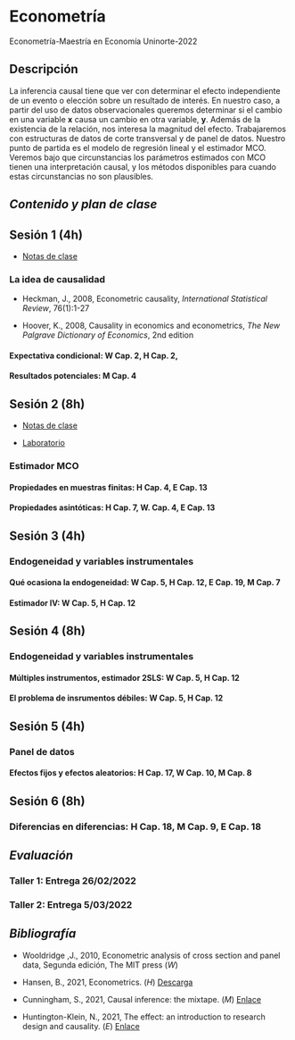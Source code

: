 # Econometría

Econometría-Maestría en Economía Uninorte-2022

## Descripción

La inferencia causal tiene que ver con determinar el efecto independiente de un evento o elección sobre un resultado de interés. En nuestro caso, a partir del uso de datos observacionales queremos determinar si el cambio en una variable **x** causa un cambio en otra variable, **y**. Además de la existencia de la relación, nos interesa la magnitud del efecto. Trabajaremos con estructuras de datos de corte transversal y de panel de datos. Nuestro punto de partida es el modelo de regresión lineal y el estimador MCO. Veremos bajo que circunstancias los parámetros estimados con MCO tienen una interpretación causal, y los métodos disponibles para cuando estas circunstancias no son plausibles.

## *Contenido y plan de clase*

## Sesión 1 (4h)

- [Notas de clase](https://raw.githack.com/andvarga-eco/Econometria_MsC/main/Notas%20de%20clase/01-causal.html)

### La idea de causalidad

- Heckman, J., 2008, Econometric causality, *International Statistical Review*, 76(1):1-27

- Hoover, K., 2008, Causality in economics and econometrics, *The New Palgrave Dictionary of Economics*, 2nd edition

#### Expectativa condicional: W Cap. 2, H Cap. 2, 

#### Resultados potenciales: M Cap. 4

## Sesión 2 (8h)

- [Notas de clase](https://github.com/andvarga-eco/Econometria_MsC/blob/main/Notas%20de%20clase/02-mco_prop.html)

- [Laboratorio](https://raw.githack.com/andvarga-eco/Econometria_MsC/main/Notas%20de%20clase/01-lab_mco.html)

### Estimador MCO

#### Propiedades en muestras finitas: H Cap. 4, E Cap. 13

#### Propiedades asintóticas: H Cap. 7, W. Cap. 4, E Cap. 13

## Sesión 3 (4h)

### Endogeneidad y variables instrumentales

#### Qué ocasiona la endogeneidad: W Cap. 5, H Cap. 12, E Cap. 19, M Cap. 7

#### Estimador IV: W Cap. 5, H Cap. 12

## Sesión 4 (8h)

### Endogeneidad y variables instrumentales

#### Múltiples instrumentos, estimador 2SLS: W Cap. 5, H Cap. 12

#### El problema de insrumentos débiles: W Cap. 5, H Cap. 12

## Sesión 5 (4h)

### Panel de datos

#### Efectos fijos y efectos aleatorios: H Cap. 17, W Cap. 10, M Cap. 8

## Sesión 6 (8h)

### Diferencias en diferencias: H Cap. 18, M Cap. 9, E Cap. 18


## *Evaluación*

### Taller 1: Entrega 26/02/2022
### Taller 2: Entrega 5/03/2022


## *Bibliografía*

- Wooldridge ,J., 2010, Econometric analysis of cross section and panel data, Segunda edición, The MIT press (*W*)

- Hansen, B., 2021, Econometrics. (*H*) [Descarga](https://www.ssc.wisc.edu/~bhansen/econometrics/Econometrics.pdf)

- Cunningham, S., 2021, Causal inference: the mixtape. (*M*) [Enlace](https://mixtape.scunning.com/index.html)

- Huntington-Klein, N., 2021, The effect: an introduction to research design and causality. (*E*) [Enlace](https://theeffectbook.net/index.html)



